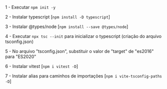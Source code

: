 1 - Executar `npm init -y`

2 - Instalar typescript [`npm install -D typescript`]

3 - Instalar @types/node [`npm install --save @types/node`]

4 - Executar `npx tsc --init` para inicializar o typescript (criação do arquivo tsconfig.json)

5 - No arquivo "tsconfig.json", substituir o valor de "target" de "es2016" para "ES2020"

6 - Instalar vitest [`npm i vitest -D`]

7 - Instalar alias para caminhos de importações [`npm i vite-tsconfig-paths -D`]